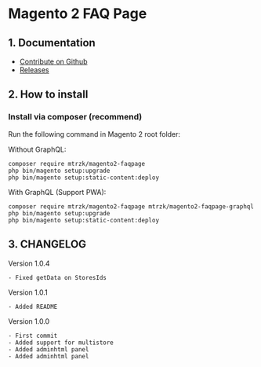 # Magento 2 FAQ Page

## 1. Documentation

- [Contribute on Github](https://github.com/marcinmaterzok/magento2-faq-page/)
- [Releases](https://github.com/marcinmaterzok/magento2-faq-page/releases)

## 2. How to install

### Install via composer (recommend)
Run the following command in Magento 2 root folder:

Without GraphQL:

```
composer require mtrzk/magento2-faqpage
php bin/magento setup:upgrade
php bin/magento setup:static-content:deploy
```

With GraphQL (Support PWA):

```
composer require mtrzk/magento2-faqpage mtrzk/magento2-faqpage-graphql
php bin/magento setup:upgrade
php bin/magento setup:static-content:deploy
```

## 3. CHANGELOG

Version 1.0.4

```
- Fixed getData on StoresIds
```

Version 1.0.1

```
- Added README
```

Version 1.0.0

```
- First commit
- Added support for multistore
- Added adminhtml panel
- Added adminhtml panel
```
